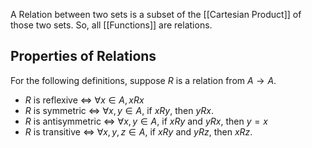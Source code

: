 A Relation between two sets is a subset of the [[Cartesian Product]] of those two sets.
So, all [[Functions]] are relations.

## Properties of Relations
For the following definitions, suppose $R$ is a relation from $A \to A$. 
- $R$ is reflexive $\iff$ $\forall x\in A, xRx$
- $R$ is symmetric $\iff$ $\forall x,y \in A,$ if $xRy,$ then $yRx$.
- $R$ is antisymmetric $\iff$ $\forall x,y \in A,$ if $xRy$ and $yRx$, then $y=x$
- $R$ is transitive $\iff$ $\forall x,y,z \in A$, if $xRy$ and $yRz$, then $xRz$.